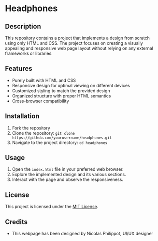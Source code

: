 # Headphones

## Description
This repository contains a project that implements a design from scratch using only HTML and CSS. The project focuses on creating a visually appealing and responsive web page layout without relying on any external frameworks or libraries.

## Features
- Purely built with HTML and CSS
- Responsive design for optimal viewing on different devices
- Customized styling to match the provided design
- Organized structure with proper HTML semantics
- Cross-browser compatibility

## Installation
1. Fork the repository
2. Clone the repository: `git clone https://github.com/yourusername/headphones.git`
2. Navigate to the project directory: `cd headphones`


## Usage
1. Open the `index.html` file in your preferred web browser.
2. Explore the implemented design and its various sections.
3. Interact with the page and observe the responsiveness.



## License
This project is licensed under the [MIT License](LICENSE.md).

## Credits
- This webpage has been designed by Nicolas Philippot, UI/UX designer
